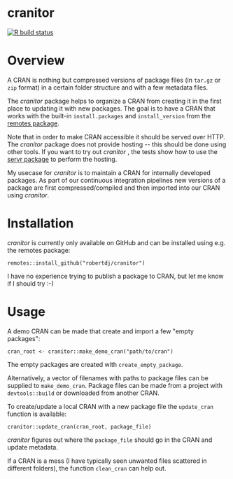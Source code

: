 cranitor
========

<!-- badges: start -->
[![R build status](https://github.com/robertdj/cranitor/workflows/R-CMD-check/badge.svg)](https://github.com/robertdj/cranitor/actions)
<!-- badges: end -->


# Overview

A CRAN is nothing but compressed versions of package files (in `tar.gz` or `zip` format) in a certain folder structure and with a few metadata files.

The *cranitor* package helps to organize a CRAN from creating it in the first place to updating it with new packages.
The goal is to have a CRAN that works with the built-in `install.packages` and `install_version` from the [remotes package](https://github.com/r-lib/remotes).

Note that in order to make CRAN accessible it should be served over HTTP. 
The *cranitor* package does not provide hosting -- this should be done using other tools.
If you want to try out *cranitor* , the tests show how to use the [servr package](https://github.com/yihui/servr) to perform the hosting.

My usecase for *cranitor* is to maintain a CRAN for internally developed packages. 
As part of our continuous integration pipelines new versions of a package are first compressed/compiled and then imported into our CRAN using *cranitor*.


# Installation

*cranitor* is currently only available on GitHub and can be installed using e.g. the remotes package:

```
remotes::install_github("robertdj/cranitor")
```

I have no experience trying to publish a package to CRAN, but let me know if I should try :-)


# Usage

A demo CRAN can be made that create and import a few "empty packages":

```
cran_root <- cranitor::make_demo_cran("path/to/cran")
```

The empty packages are created with `create_empty_package`.

Alternatively, a vector of filenames with paths to package files can be supplied to `make_demo_cran`.
Package files can be made from a project with `devtools::build` or downloaded from another CRAN.

To create/update a local CRAN with a new package file the `update_cran` function is available:

```
cranitor::update_cran(cran_root, package_file)
```

*cranitor* figures out where the `package_file` should go in the CRAN and update metadata.

If a CRAN is a mess (I have typically seen unwanted files scattered in different folders), the function `clean_cran` can help out.

